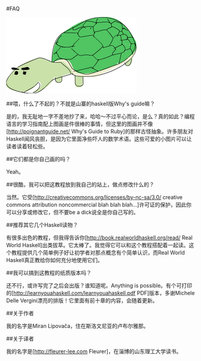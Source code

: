 #FAQ

![](img/turtle.png)

##喂，什么了不起的？不就是山寨的haskell版Why's guide嘛？

是的，我无耻地一字不差地抄了来，哈哈～不过平心而论，是么？真的如此？编程语言的学习指南配上图画是件很棒的事情，但这里的图画并不像[http://poignantguide.net/ Why's Guide to Ruby]的那样古怪抽象。许多朋友对Haskell闻风丧胆，是因为它里面净些吓人的数学术语。这些可爱的小图片可以让读者读着轻松些。

##它们都是你自己画的吗？

Yeah。

##很酷，我可以把这教程放到我自己的站上，做点修改什么的？

当然。它受[http://creativecommons.org/licenses/by-nc-sa/3.0/ creative commons attribution noncommercial blah blah blah...]许可证的保护，因此你可以分享或修改它，但不要be a dick说全是你自己写的。

##推荐其它几个Haskell读物？

有很多出色的教程，但我得告诉你[http://book.realworldhaskell.org/read/ Real World Haskell]出类拔萃。它太棒了。我觉得它可以和这个教程搭配着一起读。这个教程提供几个简单例子好让初学者对那点概念有个简单认识，而Real World Haskell真正教给你如何充分地使用它们。

##我可以搞到这教程的纸质版本吗？

还不行，或许写完了之后会出版？谁知道呢。Anything is possible。有个可打印的[http://learnyouahaskell.com/learnyouahaskell.pdf PDF]版本，多谢Michele Delle Vergini漂亮的排版！它里面有前十章的内容，会随着更新。


##关于作者

我的名字是Miran Lipovača，住在斯洛文尼亚的卢布尔雅那。

##关于译者

我的名字是[http://fleurer-lee.com Fleurer]，在淄博的山东理工大学读书。

